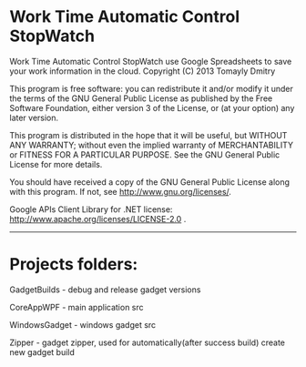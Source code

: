 Work Time Automatic Control StopWatch
===========

Work Time Automatic Control StopWatch use Google Spreadsheets to save your work information in the cloud.
Copyright (C) 2013 Tomayly Dmitry

This program is free software: you can redistribute it and/or modify
it under the terms of the GNU General Public License as published by
the Free Software Foundation, either version 3 of the License, or
(at your option) any later version.

This program is distributed in the hope that it will be useful,
but WITHOUT ANY WARRANTY; without even the implied warranty of
MERCHANTABILITY or FITNESS FOR A PARTICULAR PURPOSE.  See the
GNU General Public License for more details.

You should have received a copy of the GNU General Public License
along with this program.  If not, see http://www.gnu.org/licenses/.

Google APIs Client Library for .NET license: http://www.apache.org/licenses/LICENSE-2.0 .
___________

Projects folders:
===========

GadgetBuilds - debug and release gadget versions

CoreAppWPF - main application src

WindowsGadget - windows gadget src

Zipper - gadget zipper, used for automatically(after success build) create new gadget build
